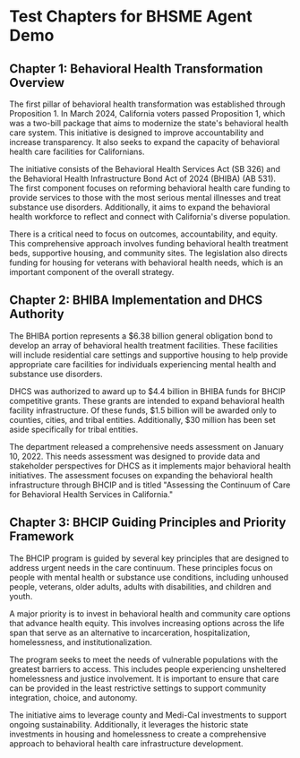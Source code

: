 # Test Chapters for BHSME Agent Demo

## Chapter 1: Behavioral Health Transformation Overview

The first pillar of behavioral health transformation was established through
Proposition 1. In March 2024, California voters passed Proposition 1, which was
a two-bill package that aims to modernize the state's behavioral health care
system. This initiative is designed to improve accountability and increase
transparency. It also seeks to expand the capacity of behavioral health care
facilities for Californians.

The initiative consists of the Behavioral Health Services Act (SB 326) and the
Behavioral Health Infrastructure Bond Act of 2024 (BHIBA) (AB 531). The first
component focuses on reforming behavioral health care funding to provide
services to those with the most serious mental illnesses and treat substance use
disorders. Additionally, it aims to expand the behavioral health workforce to
reflect and connect with California's diverse population.

There is a critical need to focus on outcomes, accountability, and equity. This
comprehensive approach involves funding behavioral health treatment beds,
supportive housing, and community sites. The legislation also directs funding
for housing for veterans with behavioral health needs, which is an important
component of the overall strategy.

## Chapter 2: BHIBA Implementation and DHCS Authority

The BHIBA portion represents a $6.38 billion general obligation bond to develop
an array of behavioral health treatment facilities. These facilities will
include residential care settings and supportive housing to help provide
appropriate care facilities for individuals experiencing mental health and
substance use disorders.

DHCS was authorized to award up to $4.4 billion in BHIBA funds for BHCIP
competitive grants. These grants are intended to expand behavioral health
facility infrastructure. Of these funds, $1.5 billion will be awarded only to
counties, cities, and tribal entities. Additionally, $30 million has been set
aside specifically for tribal entities.

The department released a comprehensive needs assessment on January 10, 2022.
This needs assessment was designed to provide data and stakeholder perspectives
for DHCS as it implements major behavioral health initiatives. The assessment
focuses on expanding the behavioral health infrastructure through BHCIP and is
titled "Assessing the Continuum of Care for Behavioral Health Services in
California."

## Chapter 3: BHCIP Guiding Principles and Priority Framework

The BHCIP program is guided by several key principles that are designed to
address urgent needs in the care continuum. These principles focus on people
with mental health or substance use conditions, including unhoused people,
veterans, older adults, adults with disabilities, and children and youth.

A major priority is to invest in behavioral health and community care options
that advance health equity. This involves increasing options across the life
span that serve as an alternative to incarceration, hospitalization,
homelessness, and institutionalization.

The program seeks to meet the needs of vulnerable populations with the greatest
barriers to access. This includes people experiencing unsheltered homelessness
and justice involvement. It is important to ensure that care can be provided in
the least restrictive settings to support community integration, choice, and
autonomy.

The initiative aims to leverage county and Medi-Cal investments to support
ongoing sustainability. Additionally, it leverages the historic state
investments in housing and homelessness to create a comprehensive approach to
behavioral health care infrastructure development.
